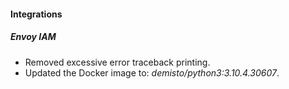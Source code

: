 
#### Integrations
##### Envoy IAM
- Removed excessive error traceback printing.
- Updated the Docker image to: *demisto/python3:3.10.4.30607*.
